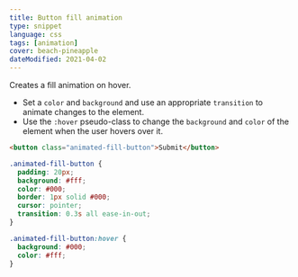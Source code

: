```yaml
---
title: Button fill animation
type: snippet
language: css
tags: [animation]
cover: beach-pineapple
dateModified: 2021-04-02
---
```


Creates a fill animation on hover.

- Set a `color` and `background` and use an appropriate `transition` to animate changes to the element.
- Use the `:hover` pseudo-class to change the `background` and `color` of the element when the user hovers over it.

```html
<button class="animated-fill-button">Submit</button>
```

```css
.animated-fill-button {
  padding: 20px;
  background: #fff;
  color: #000;
  border: 1px solid #000;
  cursor: pointer;
  transition: 0.3s all ease-in-out;
}

.animated-fill-button:hover {
  background: #000;
  color: #fff;
}
```
